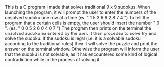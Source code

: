 This is a C program I made that solves traditional 9 x 9 sudokus.
When launching the program, it will prompt the user to enter the numbers of the unsolved sudoku one row at a time
(es. " 1 5 3 6 9 2 8 7 4 ")
To tell the program that a certain cells is empty, the user should insert the number " 0 ".
(es. " 0 0 5 2 6 0 4 0 7 ")
The program then prints on the terminal the unsolved sudoku as entered by the user. It then procedes to solve try and solve the sudoku.
If the sudoku is legal (i.e. it is a solvable sudoku according to the traditional rules) then it will solve the puzzle and print the answer on the terminal window.
Otherwise the program will inform the user that the sudoku is not solvable, as it has encountered some kind of logical contradiction while in the process of solving it.

